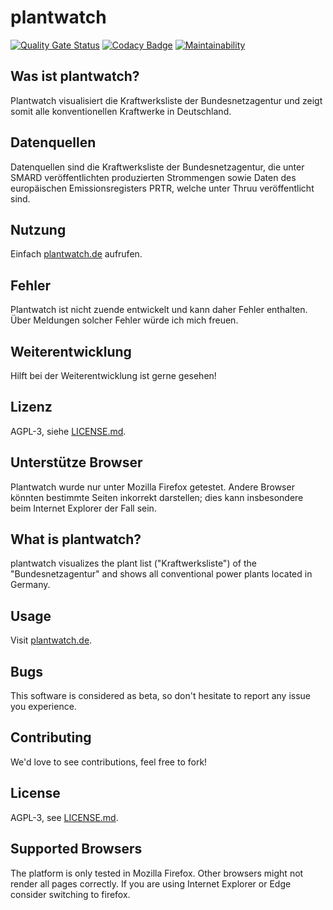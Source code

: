 # plantwatch
[![Quality Gate Status](https://sonarcloud.io/api/project_badges/measure?project=sidietz_plantwatch&metric=alert_status)](https://sonarcloud.io/dashboard?id=sidietz_plantwatch)
[![Codacy Badge](https://app.codacy.com/project/badge/Grade/b71f209cb1d74890b386b183924097be)](https://app.codacy.com/gh/sidietz/plantwatch/dashboard?utm_source=gh&utm_medium=referral&utm_content=&utm_campaign=Badge_grade)
[![Maintainability](https://qlty.sh/badges/68afa3cd-d6b3-4c45-94e6-20cd6a5038f7/maintainability.svg)](https://qlty.sh/gh/sidietz/projects/plantwatch)

## Was ist plantwatch?
Plantwatch visualisiert die Kraftwerksliste der Bundesnetzagentur und zeigt somit alle konventionellen Kraftwerke in Deutschland.

## Datenquellen
Datenquellen sind die Kraftwerksliste der Bundesnetzagentur, die unter SMARD veröffentlichten produzierten Strommengen sowie Daten des europäischen Emissionsregisters PRTR, welche unter Thruu veröffentlicht sind.

## Nutzung
Einfach [plantwatch.de](https://plantwatch.de) aufrufen.

## Fehler
Plantwatch ist nicht zuende entwickelt und kann daher Fehler enthalten. Über Meldungen solcher Fehler würde ich mich freuen.

## Weiterentwicklung
Hilft bei der Weiterentwicklung ist gerne gesehen!

## Lizenz
AGPL-3, siehe [LICENSE.md](LICENSE.md).

## Unterstütze Browser
Plantwatch wurde nur unter Mozilla Firefox getestet. Andere Browser könnten bestimmte Seiten inkorrekt darstellen; dies kann insbesondere beim Internet Explorer der Fall sein.

## What is plantwatch?
plantwatch visualizes the plant list ("Kraftwerksliste") of the "Bundesnetzagentur" and shows all conventional power plants located in Germany.

## Usage
Visit [plantwatch.de](https://plantwatch.de).

## Bugs
This software is considered as beta, so don't hesitate to report any issue you experience.

## Contributing
We'd love to see contributions, feel free to fork!

## License
AGPL-3, see [LICENSE.md](LICENSE.md).

## Supported Browsers
The platform is only tested in Mozilla Firefox. Other browsers might not render all pages correctly. If you are using Internet Explorer or Edge consider switching to firefox. 

